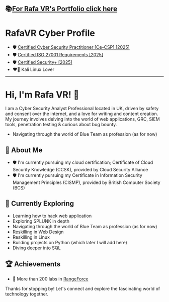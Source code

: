 📚[For Rafa VR's Portfolio click here](https://rafavrport.github.io/skills-github-pages/)
---
# RafaVR Cyber Profile
- 🛡️ [Certified Cyber Security Practitioner [Ce-CSP] [2025]](https://capslock.ac/)
- 🛡️ [Certified ISO 27001 Requirements [2025]](https://standardsdevelopment.bsigroup.com/Home/About)
- 🛡️ [Certified Security+ [2025]](https://www.comptia.org/en-us/certifications/security/)
- ❤️‍🔥 Kali Linux Lover
- - - 
# Hi, I'm Rafa VR! 👋

I am a Cyber Security Analyst Professional located in UK, driven by safety and consent over the internet, and a love for writing and content creation. My journey involves delving into the world of web applications, GRC, SIEM tools, penetration testing & curious about bug bounty.
- Navigating through the world of Blue Team as profession (as for now)

## 🚀 About Me

- 🛡️ I'm currently pursuing my cloud certification; Certificate of Cloud Security Knowledge (CCSK), provided by Cloud Security Alliance
- 🛡️ I'm currently pursuing my Certificate in Information Security Management Principles (CISMP), provided by British Computer Society (BCS)

## 🌱 Currently Exploring

  - Learning how to hack web application
  - Exploring SPLUNK in depth
  - Navigating through the world of Blue Team as profession (as for now)
  - Reskilling in Web Design
  - Reskilling in Linux
  - Building projects on Python (which later I will add here)
  - Diving deeper into SQL

 ## 🏆 Achievements

- 🌟 More than 200 labs in [RangeForce](https://portal.rangeforce.com/)


Thanks for stopping by! Let's connect and explore the fascinating world of technology together.
